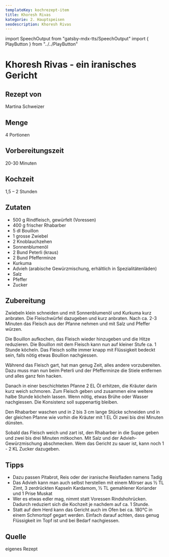 ```yaml
---
templateKey: kochrezept-item
title: Khoresh Rivas
kategorie: 2. Hauptspeisen
seodescription: Khoresh Rivas
---
```

import SpeechOutput from "gatsby-mdx-tts/SpeechOutput"
import { PlayButton } from "../../PlayButton"

<SpeechOutput id="kochrezept-martina-schweizer-khoresh-rivas" customPlayButton={PlayButton}>

# Khoresh Rivas - ein iranisches Gericht

## Rezept von
Martina Schweizer

## Menge
4 Portionen
## Vorbereitungszeit
20-30 Minuten
## Kochzeit
1,5 – 2 Stunden 

## Zutaten
- 500 g Rindfleisch, gewürfelt (Voressen)
- 400 g frischer Rhabarber 
- 5 dl Bouillon
- 1 grosse Zwiebel
- 2 Knoblauchzehen
- Sonnenblumenöl
- 2 Bund Peterli (kraus)
- 2 Bund Pfefferminze
- Kurkuma
- Advieh (arabische Gewürzmischung, erhältlich in Spezialitätenläden)
- Salz
- Pfeffer
- Zucker

## Zubereitung
Zwiebeln klein schneiden und mit Sonnenblumenöl und Kurkuma kurz anbraten. 
Die Fleischwürfel dazugeben und kurz anbraten. Nach ca. 2-3 Minuten das Fleisch aus der Pfanne nehmen und mit Salz und Pfeffer würzen. 

Die Bouillon aufkochen, das Fleisch wieder hinzugeben und die Hitze reduzieren. Die Bouillon mit dem Fleisch kann nun auf kleiner Stufe ca. 1 Stunde köcheln. Das Fleisch sollte immer knapp mit Flüssigkeit bedeckt sein, falls nötig etwas Boullion nachgiessen.

Während das Fleisch gart, hat man genug Zeit, alles andere vorzubereiten. Dazu muss man nun beim Peterli und der Pfefferminze die Stiele entfernen und alles ganz fein hacken. 

Danach in einer beschichteten Pfanne 2 EL Öl erhitzen, die Kräuter darin kurz weich schmoren. Zum Fleisch geben und zusammen eine weitere halbe Stunde köcheln lassen. Wenn nötig, etwas Brühe oder Wasser nachgiessen. Die Konsistenz soll suppenartig bleiben. 

Den Rhabarber waschen und in 2 bis 3 cm lange Stücke schneiden und in der gleichen Pfanne wie vorhin die Kräuter mit 1 EL Öl zwei bis drei Minuten dünsten. 

Sobald das Fleisch weich und zart ist, den Rhabarber in die Suppe geben und zwei bis drei Minuten mitkochen. Mit Salz und der Advieh-Gewürzmischung abschmecken. Wem das Gericht zu sauer ist, kann noch 1 - 2 KL Zucker dazugeben. 

## Tipps
-	Dazu passen Pitabrot, Reis oder der iranische Reisfladen namens Tadig
-	Das Advieh kann man auch selbst herstellen mit einem Mörser aus ½ TL Zimt, 3 zerdrückten Kapseln Kardamom, ½ TL gemahlener Koriander und 1 Prise Muskat 
-	Wer es etwas edler mag, nimmt statt Voressen Rindshohrücken. Dadurch reduziert sich die Kochzeit je nachdem auf ca. 1 Stunde. 
-	Statt auf dem Herd kann das Gericht auch im Ofen bei ca. 180°C in einem Schmortopf gegart werden. Einfach darauf achten, dass genug Flüssigkeit im Topf ist und bei Bedarf nachgiessen.

## Quelle
eigenes Rezept


</SpeechOutput>